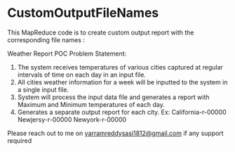 # CustomOutputFileNames

This MapReduce code is to create custom output report with the corresponding file names
:


Weather Report POC
Problem Statement:
1.	The system receives temperatures of various cities captured at regular intervals of time on each day in an input file.
2.	All cities weather information for a week will be inputted to the system in a single input file. 
3.	System will process the input data file and generates a report with Maximum and Minimum temperatures of each day.
4.	Generates a separate output report for each city.
Ex:          	California-r-00000
               	Newjersy-r-00000
Newyork-r-00000




Please reach out to me on yarramreddysasi1812@gmail.com  if any support required
